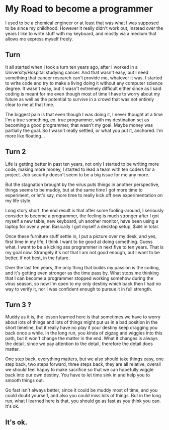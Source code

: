 # My Road to become a programmer

I used to be a chemical engineer or at least that was what I was supposed to be since my childhood. However it really didn't work out, instead over the years I like to write stuff with my keyboard, and mostly via a medium that allows me express myself freely.

## Turn

It all started when I took a turn ten years ago, after I worked in a University/Hospital studying cancer. And that wasn't easy, but I need something that cancer research can't provide me, whatever it was. I started to write code and try to make a living doing it without any computer science degree. It wasn't easy, but it wasn't extremely difficult either since as I said coding is meant for me even though most of time I have to worry about my future as well as the potential to survive in a crowd that was not entirely clear to me at that time.

The biggest pain is that even though I was doing it, I never thought at a time I'm a true something, ex. true programmer, with my destination set as becoming a good programmer, that wasn't my goal. Maybe money was partially the goal. So I wasn't really settled, or what you put it, anchored. I'm more like floating...

## Turn 2

Life is getting better in past ten years, not only I started to be writing more code, making more money, I started to lead a team with ten coders for a project. Job security doesn't seem to be a big issue for me any more.

But the stagnation brought by the virus puts things in  another perspective, things seems to be muddy, but at the same time I got more time to experiment, or let's say, more time to really kick off new experimentation on my life style.

Long story short, the end result is that after some fooling-around, I seriously consider to become a programmer, the feeling is much stronger after I got myself a new table, new keyboard, uh another monitor, have been using a laptop for over a year. Basically I got myself a desktop setup,  $`400` in total.

Once these furniture stuff settle in, I put a picture over my desk, and yes, first time in my life, I think I want to be good at doing something. Guess what, I want to be a kicking ass programmer in next five to ten years. That is my goal now. Strangely it's not that I am not good enough, but I want to be better, if not best, in the future.

Over the last ten years, the only thing that builds my passion is the coding, and it's getting even stronger as the time pass by. What stops me thinking that I can become a programmer stopped working somehow during the virus season, so now I'm open to my only destiny which back then I had no way to verify it, nor I was confident enough to pursue it in full strength.

## Turn 3 ?

Muddy as it is, the lesson learned here is that sometimes we have to worry about lots of  things and lots of things might put us in a bad position in the short timeline, but it really have no play if your destiny keep dragging you back once a while. In the long run, you kinda of zigzag and wiggles into this path, but it won't change the matter in the end. What it changes is always the detail, since we pay attention to the detail, therefore the detail does matter. 

One step back, everything matters, but we also should take things easy, one step back, two steps forward, three steps back, they are all relative, overall we should feel happy to make sacrifice so that we can hopefully wiggle back into our own destiny. You have to let time sink in and help you to smooth things out. 

Go fast isn't always better, since it could be muddy most of time, and you could doubt yourself, and also you could miss lots of things. But in the long run, what I learned here is that, you should go as fast as you think you can. It's ok. 

## It's ok.

